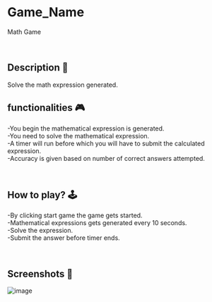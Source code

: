 # **Game_Name** 
Math Game

<br>

## **Description 📃**
<!-- add your game description here  -->
Solve the math expression generated. 


## **functionalities 🎮**
<!-- add functionalities over here -->
-You begin the mathematical expression is generated. <br>
-You need to solve the mathematical expression. <br>
-A timer will run before which you will have to submit the calculated expression. <br>
-Accuracy is given based on number of correct answers attempted. <br>

<br>

## **How to play? 🕹️**
<!-- add the steps how to play games -->
-By clicking start game the game gets started. <br>
-Mathematical expressions gets generated every 10 seconds. <br>
-Solve the expression. <br>
-Submit the answer before timer ends. <br>

<br>

## **Screenshots 📸**
![image](https://github.com/Venkat-Vivek/GameZone/assets/120968489/15113554-7f20-4a15-a734-31693efd3cf3)

<br>
<!-- add your screenshots like this -->

